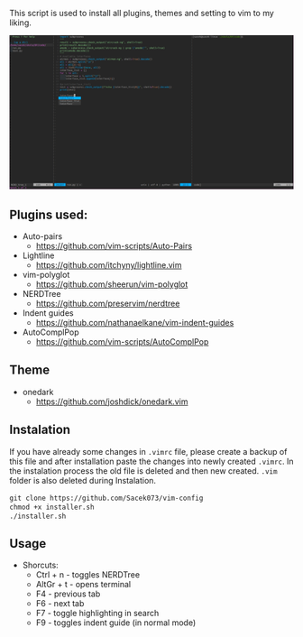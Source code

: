 
This script is used to install all plugins, themes and setting to vim to my liking. 

![look2](https://github.com/Sacek073/vim-config/blob/master/pics/look2.jpg)

## Plugins used:
* Auto-pairs<br>
	* https://github.com/vim-scripts/Auto-Pairs
* Lightline<br>
	* https://github.com/itchyny/lightline.vim
* vim-polyglot<br>
	* https://github.com/sheerun/vim-polyglot 
* NERDTree<br>
	* https://github.com/preservim/nerdtree
* Indent guides
	* https://github.com/nathanaelkane/vim-indent-guides
* AutoComplPop
	* https://github.com/vim-scripts/AutoComplPop

## Theme
* onedark<br>
	* https://github.com/joshdick/onedark.vim

## Instalation
If you have already some changes in ```.vimrc``` file, please create a backup of this file and after installation paste the changes into newly created ```.vimrc```. In the instalation process the old file is deleted and then new created. ```.vim``` folder is also deleted during Instalation.
```
git clone https://github.com/Sacek073/vim-config
chmod +x installer.sh
./installer.sh
```

## Usage 
* Shorcuts:
	* Ctrl + n - toggles NERDTree
	* AltGr + t - opens terminal
	* F4 - previous tab
	* F6 - next tab
	* F7 - toggle highlighting in search
	* F9 - toggles indent guide (in normal mode)
